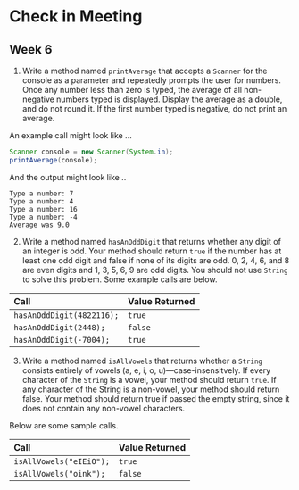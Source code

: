 # Check in Meeting
## Week 6

1. Write a method named `printAverage` that accepts a `Scanner` for the console as a parameter and repeatedly prompts the user for numbers. Once any number less than zero is typed, the average of all non-negative numbers typed is displayed. Display the average as a double, and do not round it. If the first number typed is negative, do not print an average.

  An example call might look like ...
  
  ```java
  Scanner console = new Scanner(System.in);
  printAverage(console);
  ```
  
  And the output might look like ..
  
  ```
  Type a number: 7
  Type a number: 4
  Type a number: 16
  Type a number: -4
  Average was 9.0
  ```
  

2. Write a method named `hasAnOddDigit` that returns whether any digit of an integer is odd. Your method should return `true` if the number has at least one odd digit and false if none of its digits are odd. 0, 2, 4, 6, and 8 are even digits and 1, 3, 5, 6, 9 are odd digits. You should not use `String` to solve this problem. Some example calls are below.

  | __Call__ | __Value Returned__ |
  | :--- | :--- |
  | `hasAnOddDigit(4822116);` | `true` |
  | `hasAnOddDigit(2448);` | `false` |
  | `hasAnOddDigit(-7004);` | `true` |

3. Write a method named `isAllVowels` that returns whether a `String` consists entirely of vowels (a, e, i, o, u)—case-insensitvely. If every character of the `String` is a vowel, your method should return `true`. If any character of the String is a non-vowel, your method should return false. Your method should return true if passed the empty string, since it does not contain any non-vowel characters.

  Below are some sample calls.
  
  | __Call__ | __Value Returned__ |
  | :--- | :--- |
  | `isAllVowels("eIEiO");` | `true` |
  | `isAllVowels("oink");` | `false` |
